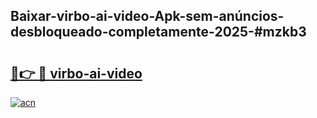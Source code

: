 ## Baixar-virbo-ai-video-Apk-sem-anúncios-desbloqueado-completamente-2025-#mzkb3

# <h2><a href="https://ainizakaria.my?title=virbo-ai-video&ref=22M">🔗👉 🔴 virbo-ai-video</a></h2>

[![acn](https://github.com/user-attachments/assets/0f9c940e-d8b0-45ae-aac7-cd30a18b3e1c)](https://ainizakaria.my?title=virbo-ai-video&ref=22M)

